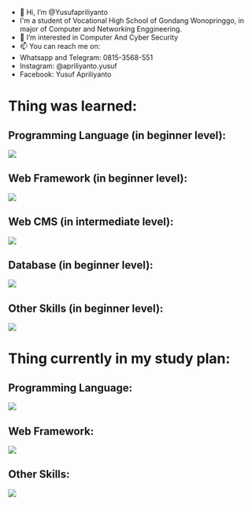 - 👋 Hi, I’m @Yusufapriliyanto
- I'm a student of Vocational High School of Gondang Wonopringgo, in major of Computer and Networking Enggineering.
- 👀 I’m interested in Computer And Cyber Security
- 📫 You can reach me on: 
- Whatsapp and Telegram: 0815-3568-551
- Instagram: @apriliyanto.yusuf
- Facebook: Yusuf Apriliyanto

<h1> Thing was learned: </h1>
<h2> Programming Language (in beginner level): </h2>
<img src="https://skillicons.dev/icons?i=php,js,html,css,md,java&perline=6">
<h2> Web Framework (in beginner level): </h2>
<img src="https://skillicons.dev/icons?i=laravel,nextjs&perline=6">
<h2> Web CMS (in intermediate level): </h2>
<img src="https://skillicons.dev/icons?i=wordpress&perline=6">
<h2> Database (in beginner level): </h2>
<img src="https://skillicons.dev/icons?i=sqlite,postgres,mysql&perline=6">
<h2> Other Skills (in beginner level): </h2>
<img src="https://skillicons.dev/icons?i=bootstrap,github,vercel,linux&perline=6">

<h1> Thing currently in my study plan: </h1>
<h2> Programming Language: </h2>
<img src="https://skillicons.dev/icons?i=kotlin,c,cs,cpp,ruby,py,r,lua,&perline=6">
<h2> Web Framework: </h2>
<img src="https://skillicons.dev/icons?i=react,nuxtjs,vue,&perline=6">
<h2> Other Skills: </h2>
<img src="https://skillicons.dev/icons?i=git,visualstudio,vscode,dotnet,flutter,tensorflow,unity,qt,arduino&perline=6">

<!--- Yusufapriliyanto/Yusufapriliyanto is a ✨ special ✨ repository because its `README.md` (this file) appears on your GitHub profile. You can click the Preview link to take a look at your changes. --->
